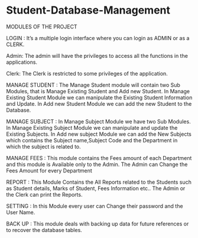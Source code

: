 # Student-Database-Management

MODULES OF THE PROJECT

LOGIN : It’s a multiple login interface where you can login as ADMIN or as a CLERK.

Admin: The admin will have the privileges to access all the functions in the applications.

Clerk: The Clerk is restricted to some privileges of the application.

MANAGE STUDENT : The Manage Student module will contain two Sub Modules, that is Manage Existing Student and Add new Student. In Manage Existing Student Module we can manipulate the Existing Student Information and Update. In Add new Student Module we can add the new Student to the Database.

MANAGE SUBJECT : In Manage Subject Module we have two Sub Modules. In Manage Existing Subject Module we can manipulate and update the Existing Subjects. In Add new subject Module we can add the New Subjects which contains the Subject name,Subject Code and the Department in which the subject is related to.

MANAGE FEES : This module contains the Fees amount of each Department and this module is Available only to the Admin. The Admin can Change the Fees Amount for every Department

REPORT : This Module Contains the All Reports related to the Students such as Student details, Marks of Student, Fees Information etc.. The Admin or the Clerk can print the Reports.

SETTING : In this Module every user can Change their password and the User Name.

BACK UP : This module deals with backing up data for future references or to recover the database tables.
